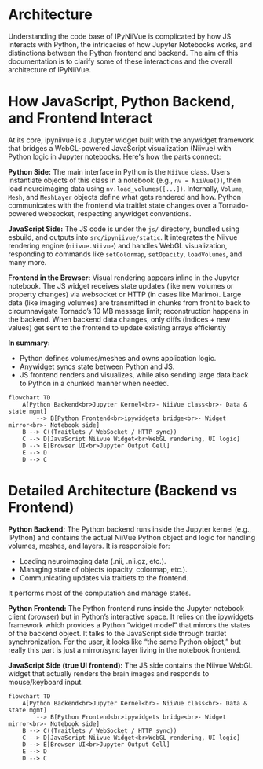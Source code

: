 Architecture
============

Understanding the code base of IPyNiiVue is complicated by how JS interacts with Python, the intricacies 
of how Jupyter Notebooks works, and distinctions between the Python frontend and backend. 
The aim of this documentation is to clarify some of these interactions and the overall architecture of
IPyNiiVue.


How JavaScript, Python Backend, and Frontend Interact
============
At its core, ipyniivue is a Jupyter widget built with the anywidget framework that bridges
a WebGL-powered JavaScript visualization (Niivue) with Python logic in Jupyter notebooks.
Here's how the parts connect:

**Python Side:** The main interface in Python is the `NiiVue` class. Users instantiate objects of this 
class in a notebook (e.g., `nv = NiiVue()`), then load neuroimaging data using `nv.load_volumes([...])`.
Internally, `Volume`, `Mesh`, and `MeshLayer` objects define what gets rendered and how. Python 
communicates with the frontend via traitlet state changes over a Tornado-powered websocket, 
respecting anywidget conventions.

**JavaScript Side:** The JS code is under the `js/` directory, bundled using esbuild, and outputs into `src/ipyniivue/static`.
It integrates the Niivue rendering engine (`niivue.Niivue`) and handles WebGL visualization,
responding to commands like `setColormap`, `setOpacity`, `loadVolumes`, and many more.

**Frontend in the Browser:** Visual rendering appears inline in the Jupyter notebook. The JS
widget receives state updates (like new volumes or property changes) via websocket or HTTP
(in cases like Marimo). Large data (like imaging volumes) are transmitted in chunks from 
front to back to circumnavigate Tornado’s 10 MB message limit; reconstruction happens in 
the backend. When backend data changes, only diffs (indices + new values) get sent to the frontend
to update existing arrays efficiently

**In summary:**

- Python defines volumes/meshes and owns application logic.
- Anywidget syncs state between Python and JS.
- JS frontend renders and visualizes, while also sending large data back to 
  Python in a chunked manner when needed.

```mermaid
flowchart TD
    A[Python Backend<br>Jupyter Kernel<br>- NiiVue class<br>- Data & state mgmt] 
        --> B[Python Frontend<br>ipywidgets bridge<br>- Widget mirror<br>- Notebook side]
    B --> C((Traitlets / WebSocket / HTTP sync))
    C --> D[JavaScript Niivue Widget<br>WebGL rendering, UI logic]
    D --> E[Browser UI<br>Jupyter Output Cell]
    E --> D
    D --> C

```


Detailed Architecture (Backend vs Frontend)
============

**Python Backend:** The Python backend runs inside the Jupyter kernel (e.g., IPython) and contains the actual
NiiVue Python object and logic for handling volumes, meshes, and layers. It is responsible for:

- Loading neuroimaging data (.nii, .nii.gz, etc.).
- Managing state of objects (opacity, colormap, etc.).
- Communicating updates via traitlets to the frontend.

It performs most of the computation and manage states.

**Python Frontend:** The Python frontend runs inside the Jupyter notebook client (browser)
but in Python’s interactive space. It relies on the ipywidgets framework which provides a 
Python “widget model” that mirrors the states of the backend object. It talks to the JavaScript 
side through traitlet synchronization. For the user, it looks like “the same Python object,” 
but really this part is just a mirror/sync layer living in the notebook frontend.

**JavaScript Side (true UI frontend):** The JS side contains the Niivue WebGL widget that 
actually renders  the brain images and responds to mouse/keyboard input.

```mermaid
flowchart TD
    A[Python Backend<br>Jupyter Kernel<br>- NiiVue class<br>- Data & state mgmt] 
        --> B[Python Frontend<br>ipywidgets bridge<br>- Widget mirror<br>- Notebook side]
    B --> C((Traitlets / WebSocket / HTTP sync))
    C --> D[JavaScript Niivue Widget<br>WebGL rendering, UI logic]
    D --> E[Browser UI<br>Jupyter Output Cell]
    E --> D
    D --> C
```


